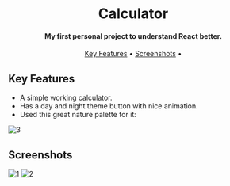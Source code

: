 <h1 align="center">
  Calculator
  <br>
</h1>

<h4 align="center">My first personal project to understand React better.</h4>

<p align="center">
  <a href="#key-features">Key Features</a> •
  <a href="#screenshots">Screenshots</a> •
</p>

## Key Features

* A simple working calculator.
* Has a day and night theme button with nice animation.
* Used this great nature palette for it:

![3](https://user-images.githubusercontent.com/103831098/195432396-49c5a42f-2d8f-492f-b65e-a7a27348d9cf.PNG)

## Screenshots

![1](https://user-images.githubusercontent.com/103831098/195432420-a02b10cb-f0a4-4b45-a3ce-3b37729fb6ec.png)
![2](https://user-images.githubusercontent.com/103831098/195432423-45852768-0c92-4803-b202-aaadaae0814f.png)
